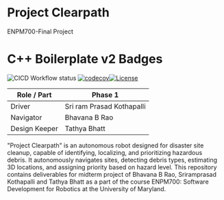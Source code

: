 
# Project Clearpath
ENPM700-Final Project

# C++ Boilerplate v2 Badges
![CICD Workflow status](https://github.com/bhavanarao3/clearpath/actions/workflows/run-test-and-upload-codecov.yml/badge.svg) [![codecov](https://codecov.io/gh/bhavanarao3/clearpath/graph/badge.svg?token=cV6vdN6x4L)](https://codecov.io/gh/bhavanarao3/clearpath)[![License](https://img.shields.io/badge/license-MIT-blue.svg)](LICENSE)

| Role / Part   | Phase 1                   | 
|---------------|---------------------------|
|Driver         |Sri ram Prasad Kothapalli  |
|Navigator      |Bhavana B Rao              |
|Design Keeper  |Tathya Bhatt               |



"Project Clearpath" is an autonomous robot designed for disaster site cleanup, capable of identifying, localizing, and prioritizing hazardous debris. It autonomously navigates sites, detecting debris types, estimating 3D locations, and assigning priority based on hazard level.
This repository contains deliverables for midterm project of Bhavana B Rao, Sriramprasad Kothapalli and Tathya Bhatt as a part of the course ENPM700: Software Development for Robotics at the University of Maryland.






